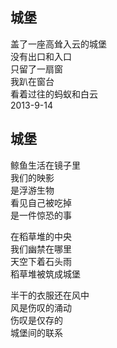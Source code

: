 ## 城堡
盖了一座高耸入云的城堡<br>
没有出口和入口<br>
只留了一扇窗<br>
我趴在窗台<br>
看着过往的蚂蚁和白云<br>
2013-9-14<br>
## 城堡
鲸鱼生活在镜子里<br>
我们的映影<br>
是浮游生物<br>
看见自己被吃掉<br>
是一件惊恐的事<br>

在稻草堆的中央<br>
我们幽禁在哪里<br>
天空下着石头雨<br>
稻草堆被筑成城堡<br>

半干的衣服还在风中<br>
风是伤叹的涌动<br>
伤叹是仅存的<br>
城堡间的联系<br>

